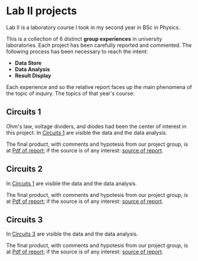 # Lab II projects
Lab II is a laboratory course I took in my second year in BSc in Physics.

This is a collection of 6 distinct **group experiences** in university laboratories. Each project has been carefully reported and commented.
The following process has been necessary to reach the intent:
- **Data Store**
- **Data Analysis**
- **Result Display**

Each experience and so the relative report faces up the main phenomena of the topic of inquiry.
The topics of that year's course:

## Circuits 1
Ohm's law, voltage dividers, and diodes had been the center of interest in this project. 
In [Circuits 1](./#4:Circuiti_1) are visible the data and the data analysis.

The final product, with comments and hypotesis from our project group, is at [Pdf of report](./#4:Circuiti_1/relazione_circuiti1.pdf); if the source is of any interest: [source of report](./#4:Circuiti_1/relazione_circuiti1.tex).

## Circuits 2

In [Circuits 1](./#5:Circuiti_2) are visible the data and the data analysis.

The final product, with comments and hypotesis from our project group, is at [Pdf of report](./#5:Circuiti_2/relazione_circuiti2.pdf); if the source is of any interest: [source of report](./#5:Circuiti_2/relazione_circuiti2.tex).

## Circuits 3

In [Circuits 3](./#6:Circuiti_3) are visible the data and the data analysis.

The final product, with comments and hypotesis from our project group, is at [Pdf of report](./#4:Circuiti_3/relazione_circuiti3.pdf); if the source is of any interest: [source of report](./#4:Circuiti_3/relazione_circuiti3.tex).
